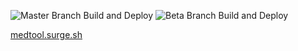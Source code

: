 ![Master Branch Build and Deploy](https://github.com/amcardle/medtool/workflows/Master%20Branch%20Build%20and%20Deploy/badge.svg)
![Beta Branch Build and Deploy](https://github.com/amcardle/medtool/workflows/Beta%20Branch%20Build%20and%20Deploy/badge.svg)

[medtool.surge.sh](https://medtool.surge.sh/)
